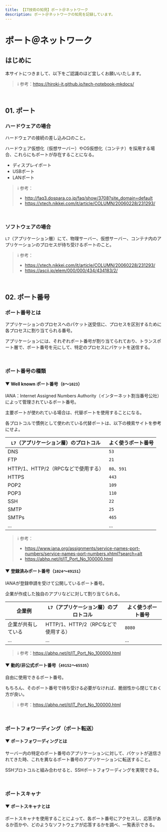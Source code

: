 ```yaml
---
title: 【IT技術の知見】ポート＠ネットワーク
description: ポート＠ネットワークの知見を記録しています。
---
```


# ポート＠ネットワーク

## はじめに

本サイトにつきまして、以下をご認識のほど宜しくお願いいたします。



> ℹ️ 参考：https://hiroki-it.github.io/tech-notebook-mkdocs/

<br>

## 01. ポート

### ハードウェアの場合

ハードウェアの接続の差し込み口のこと。

ハードウェア仮想化（仮想サーバー）やOS仮想化（コンテナ）を採用する場合、これらにもポートが存在することになる。



- ディスプレイポート
- USBポート
- LANポート

> ℹ️ 参考：
>
> - http://faq3.dospara.co.jp/faq/show/3708?site_domain=default
> - https://xtech.nikkei.com/it/article/COLUMN/20060228/231293/

<br>

### ソフトウェアの場合

```L7```（アプリケーション層）にて、物理サーバー、仮想サーバー、コンテナ内のアプリケーションのプロセスが待ち受けるポートのこと。



> ℹ️ 参考：
> 
> - https://xtech.nikkei.com/it/article/COLUMN/20060228/231293/
> - https://ascii.jp/elem/000/000/434/434183/2/

<br>

## 02. ポート番号

### ポート番号とは

アプリケーションのプロセスへのパケット送受信に、プロセスを区別するために各プロセスに割り当てられる番号。

アプリケーションには、それぞれポート番号が割り当てられており、トランスポート層で、ポート番号を元にして、特定のプロセスにパケットを送信する。



<br>

### ポート番号の種類

#### ▼ Well known ポート番号（```0```～```1023```）

IANA：Internet Assigned Numbers Authority（インターネット割当番号公社）によって管理されているポート番号。

主要ポートが使われている場合は、代替ポートを使用することになる。

各プロトコルで慣例として使われている代替ポートは、以下の検索サイトを参考にせよ。



| ```L7```（アプリケーション層）のプロトコル  | よく使うポート番号       |
|-----------------------------|--------------------|
| DNS                         | ```53```           |
| FTP                         | ```21```           |
| HTTP/1、HTTP/2（RPCなどで使用する） | ```80```、```591``` |
| HTTPS                       | ```443```          |
| POP2                        | ```109```          |
| POP3                        | ```110```          |
| SSH                         | ```22```           |
| SMTP                        | ```25```           |
| SMTPs                       | ```465```          |
| ...                         | ...                |


> ℹ️ 参考：
>
> - https://www.iana.org/assignments/service-names-port-numbers/service-names-port-numbers.xhtml?search=alt
> - https://abhp.net/it/IT_Port_No_100000.html


#### ▼ 登録済みポート番号（```1024```～```49151```）

IANAが登録申請を受けて公開しているポート番号。

企業が作成した独自のアプリなどに対して割り当てられる。



| 企業例        | ```L7```（アプリケーション層）のプロトコル  | よく使うポート番号 |
|---------------|-----------------------------|--------------|
| 企業が共有している | HTTP/1、HTTP/2（RPCなどで使用する） | ```8080```   |
| ...           | ...                         | ...          |

> ℹ️ 参考：https://abhp.net/it/IT_Port_No_100000.html


#### ▼ 動的/非公式ポート番号（```49152```～```65535```）

自由に使用できるポート番号。

もちろん、そのポート番号で待ち受ける必要がなければ、脆弱性から閉じておく方が良い。



> ℹ️ 参考：https://abhp.net/it/IT_Port_No_100000.html


<br>

### ポートフォワーディング（ポート転送）

#### ▼ ポートフォワーディングとは

サーバー内の特定のポート番号のアプリケーションに対して、パケットが送信されてきた時、これを異なるポート番号のアプリケーションに転送すること。

SSHプロトコルと組み合わせると、SSHポートフォワーディングを実現できる。



<br>

### ポートスキャナ

#### ▼ ポートスキャナとは

ポートスキャナを使用することによって、各ポート番号にアクセスし、応答があるか否かや、どのようなソフトウェアが応答するかを調べ、一覧表示できる。



<br>
